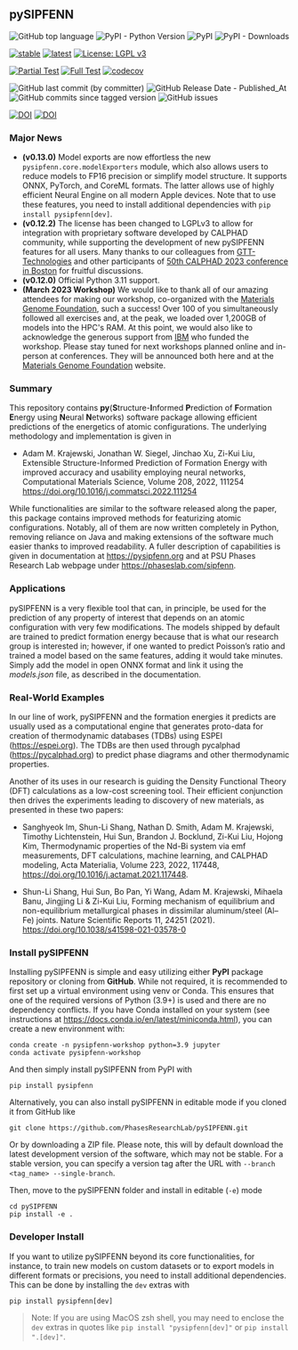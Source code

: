## pySIPFENN
![GitHub top language](https://img.shields.io/github/languages/top/PhasesResearchLab/pysipfenn)
![PyPI - Python Version](https://img.shields.io/pypi/pyversions/pysipfenn)
![PyPI](https://img.shields.io/pypi/v/pysipfenn)
![PyPI - Downloads](https://img.shields.io/pypi/dm/pysipfenn)

[![stable](https://img.shields.io/badge/Read%20The%20Docs-Stable-green)](https://pysipfenn.readthedocs.io/en/stable/) 
[![latest](https://img.shields.io/badge/Read%20The%20Docs-Latest-green)](https://pysipfenn.readthedocs.io/en/latest/)
[![License: LGPL v3](https://img.shields.io/badge/License-LGPL_v3-blue.svg)](https://www.gnu.org/licenses/lgpl-3.0)

[![Partial Test](https://github.com/PhasesResearchLab/pySIPFENN/actions/workflows/partialTest.yml/badge.svg)](https://github.com/PhasesResearchLab/pySIPFENN/actions/workflows/partialTest.yml)
[![Full Test](https://github.com/PhasesResearchLab/pySIPFENN/actions/workflows/fullTest.yml/badge.svg)](https://github.com/PhasesResearchLab/pySIPFENN/actions/workflows/fullTest.yml)
[![codecov](https://codecov.io/gh/PhasesResearchLab/pySIPFENN/branch/main/graph/badge.svg?token=S2J0KR0WKQ)](https://codecov.io/gh/PhasesResearchLab/pySIPFENN)

![GitHub last commit (by committer)](https://img.shields.io/github/last-commit/PhasesResearchLab/pysipfenn?label=Last%20Commit)
![GitHub Release Date - Published_At](https://img.shields.io/github/release-date/PhasesResearchLab/pysipfenn?label=Last%20Release)
![GitHub commits since tagged version](https://img.shields.io/github/commits-since/PhasesResearchLab/pysipfenn/v0.13.0?color=g)
![GitHub issues](https://img.shields.io/github/issues/PhasesResearchLab/pysipfenn)

[![DOI](https://img.shields.io/badge/DOI-10.1016%2Fj.commatsci.2022.111254-blue)](https://doi.org/10.1016/j.commatsci.2022.111254)
[![DOI](https://zenodo.org/badge/DOI/10.5281/zenodo.7373089.svg)](https://doi.org/10.5281/zenodo.7373089)

### Major News
- **(v0.13.0)** Model exports are now effortless the new `pysipfenn.core.modelExporters` module, which also allows
users to reduce models to FP16 precision or simplify model structure. It supports ONNX, PyTorch, and CoreML formats. The
latter allows use of highly efficient Neural Engine on all modern Apple devices. Note that to use these features, you
need to install additional dependencies with `pip install pysipfenn[dev]`.
- **(v0.12.2)** The license has been changed to LGPLv3 to allow for integration with proprietary software developed
by CALPHAD community, while supporting the development of new pySIPFENN features for all users. Many thanks to our colleagues from 
[GTT-Technologies](https://gtt-technologies.de) and other participants of [50th CALPHAD 2023 conference in Boston](https://calphad.org/calphad-2023) for fruitful discussions.
- **(v0.12.0)** Official Python 3.11 support.
- **(March 2023 Workshop)** We would like to thank all of our amazing attendees for making our workshop, co-organized with the
[Materials Genome Foundation](https://materialsgenomefoundation.org), such a success! Over 100 of you simultaneously followed
all exercises and, at the peak, we loaded over 1,200GB of models into the HPC's RAM. At this point, we would also like to 
acknowledge the generous support from [IBM](https://www.ibm.com) who funded the workshop. Please stay tuned for next workshops
planned online and in-person at conferences. They will be announced both here and at the [Materials Genome Foundation](https://materialsgenomefoundation.org) website.

### Summary

This repository contains 
**py**(**S**tructure-**I**nformed **P**rediction of 
**F**ormation **E**nergy using **N**eural **N**etworks) software 
package allowing efficient predictions of the energetics of 
atomic configurations. The underlying methodology and implementation
is given in

- Adam M. Krajewski, Jonathan W. Siegel, Jinchao Xu, Zi-Kui Liu,
Extensible Structure-Informed Prediction of Formation Energy with improved accuracy and usability employing neural networks,
Computational Materials Science,
Volume 208,
2022,
111254
https://doi.org/10.1016/j.commatsci.2022.111254

While functionalities are similar to the software released along the 
paper, this package contains improved methods for featurizing atomic 
configurations. Notably, all of them are now written completely in 
Python, removing reliance on Java and making extensions of the software
much easier thanks to improved readability. A fuller description of capabilities is 
given in documentation at https://pysipfenn.org and at PSU Phases 
Research Lab webpage under https://phaseslab.com/sipfenn.

### Applications

pySIPFENN is a very flexible tool that can, in principle, be used for
the prediction of any property of interest that depends on an atomic
configuration with very few modifications. The models shipped by
default are trained to predict formation energy because that is what our
research group is interested in; however, if one wanted to predict
Poisson’s ratio and trained a model based on the same features, adding
it would take minutes. Simply add the model in open ONNX format and link
it using the *models.json* file, as described in the documentation.

### Real-World Examples

In our line of work, pySIPFENN and the formation energies it predicts are usually used 
as a computational engine that generates proto-data for creation of thermodynamic
databases (TDBs) using ESPEI (https://espei.org). The TDBs are then used through
pycalphad (https://pycalphad.org) to predict phase diagrams and other thermodynamic
properties. 

Another of its uses in our research is guiding the Density Functional Theory (DFT)
calculations as a low-cost screening tool. Their efficient conjunction then drives the
experiments leading to discovery of new materials, as presented in these two papers:

- Sanghyeok Im, Shun-Li Shang, Nathan D. Smith, Adam M. Krajewski, Timothy 
Lichtenstein, Hui Sun, Brandon J. Bocklund, Zi-Kui Liu, Hojong Kim, Thermodynamic 
properties of the Nd-Bi system via emf measurements, DFT calculations, machine 
learning, and CALPHAD modeling, Acta Materialia, Volume 223,
2022, 117448, https://doi.org/10.1016/j.actamat.2021.117448.

- Shun-Li Shang, Hui Sun, Bo Pan, Yi Wang, Adam M. Krajewski, 
Mihaela Banu, Jingjing Li & Zi-Kui Liu, Forming mechanism of equilibrium and 
non-equilibrium metallurgical phases in dissimilar aluminum/steel (Al–Fe) joints. 
Nature Scientific Reports 11, 24251 (2021). 
https://doi.org/10.1038/s41598-021-03578-0


### Install pySIPFENN

Installing pySIPFENN is simple and easy utilizing either **PyPI** package repository or cloning from **GitHub**. 
While not required, it is recommended to first set up a virtual environment using venv or Conda. This ensures that 
one of the required versions of Python (3.9+) is used and there are no dependency conflicts. If you have Conda 
installed on your system (see instructions at https://docs.conda.io/en/latest/miniconda.html), you can create a 
new environment with:

    conda create -n pysipfenn-workshop python=3.9 jupyter
    conda activate pysipfenn-workshop

And then simply install pySIPFENN from PyPI with

    pip install pysipfenn

Alternatively, you can also install pySIPFENN in editable mode if you cloned it from GitHub like

    git clone https://github.com/PhasesResearchLab/pySIPFENN.git

Or by downloading a ZIP file. Please note, this will by default download the latest development version of the 
software, which may not be stable. For a stable version, you can specify a version tag after the URL with
`--branch <tag_name> --single-branch`.

Then, move to the pySIPFENN folder and install in editable (`-e`) mode

    cd pySIPFENN
    pip install -e .

### Developer Install

If you want to utilize pySIPFENN beyond its core functionalities, for instance, to train new models on custom datasets
or to export models in different formats or precisions, you need to install additional dependencies. This can be done
by installing the `dev` extras with

    pip install pysipfenn[dev]

> Note: If you are using MacOS zsh shell, you may need to enclose the `dev` extras in quotes like 
> `pip install "pysipfenn[dev]"` or `pip install ".[dev]"`.
